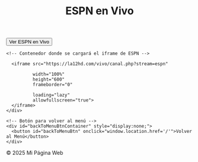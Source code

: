 <!DOCTYPE html>
<html lang="es">

<head>
  <meta charset="UTF-8">
  <meta name="viewport" content="width=device-width, initial-scale=1.0">
  <title>Ver ESPN en Vivo</title>
  <meta name="description" content="Disfruta de ESPN en vivo en nuestra página web">
  <link rel="icon" type="image" href="/img/logo.png">
</head>

<body>
  <header>
    <h1>ESPN en Vivo</h1>
  </header>

  <main>
    <!-- Botón para cargar el canal -->
    <button id="showChannelBtn">Ver ESPN en Vivo</button>

    <!-- Contenedor donde se cargará el iframe de ESPN -->
    
      <iframe src="https://la12hd.com/vivo/canal.php?stream=espn"
             
              width="100%" 
              height="600"
              frameborder="0"
         
              loading="lazy"
              allowfullscreen="true">
      </iframe>
    </div>

    <!-- Botón para volver al menú -->
    <div id="backToMenuBtnContainer" style="display:none;">
      <button id="backToMenuBtn" onclick="window.location.href='/'">Volver al Menú</button>
    </div>
  </main>

  <footer>
    <span>&copy; 2025 Mi Página Web</span>
 




 
